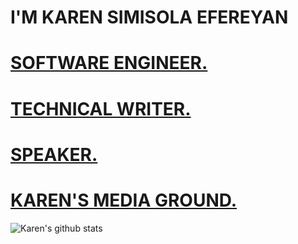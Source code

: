 
# I'M KAREN SIMISOLA EFEREYAN
<h1><a href="https://karenefe.netlify.app">SOFTWARE ENGINEER.</a></h1>
<h1><a href="https://dev.to/developerkaren">TECHNICAL WRITER.</h1>
<h1><a href = "https://speakerdeck.com/karenefereyan">SPEAKER.</a></h1>
<h1><a href="https://www.notion.so/karenstudies/Karen-s-Media-Ground-48966aec9b9f4899b7ae1b6ecff28292">KAREN'S MEDIA GROUND.</a></h1>

![Karen's github stats](https://github-readme-stats.vercel.app/api?username=KarenEfereyan&count_private=true&theme=tokyonight)





